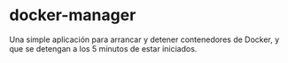 # docker-manager
Una simple aplicación para arrancar y detener contenedores de Docker, y que se detengan a los 5 minutos de estar iniciados.
